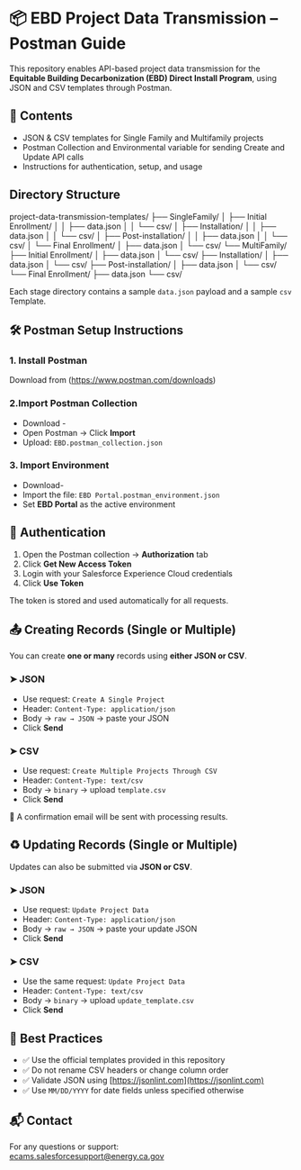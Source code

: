 # 📦 EBD Project Data Transmission – Postman Guide

This repository enables API-based project data transmission for the **Equitable Building Decarbonization (EBD) Direct Install Program**, using JSON and CSV templates through Postman.

## 📁 Contents

- JSON & CSV templates for Single Family and Multifamily projects
- Postman Collection and Environmental variable for sending Create and Update API calls
- Instructions for authentication, setup, and usage

## Directory Structure

project-data-transmission-templates/
├── SingleFamily/
│   ├── Initial Enrollment/
│   │   ├── data.json
│   │   └── csv/
│   ├── Installation/
│   │   ├── data.json
│   │   └── csv/
│   ├── Post-installation/
│   │   ├── data.json
│   │   └── csv/
│   └── Final Enrollment/
│       ├── data.json
│       └── csv/
└── MultiFamily/
    ├── Initial Enrollment/
    │   ├── data.json
    │   └── csv/
    ├── Installation/
    │   ├── data.json
    │   └── csv/
    ├── Post-installation/
    │   ├── data.json
    │   └── csv/
    └── Final Enrollment/
        ├── data.json
        └── csv/

Each stage directory contains a sample `data.json` payload and a sample `csv` Template.


## 🛠 Postman Setup Instructions

### 1. Install Postman
Download from (https://www.postman.com/downloads)

### 2.Import Postman Collection
- Download - 
- Open Postman → Click **Import**
- Upload: `EBD.postman_collection.json`

### 3. Import Environment
- Download- 
- Import the file: `EBD Portal.postman_environment.json`
- Set **EBD Portal** as the active environment

## 🔐 Authentication

1. Open the Postman collection → **Authorization** tab  
2. Click **Get New Access Token**
3. Login with your Salesforce Experience Cloud credentials  
4. Click **Use Token**

The token is stored and used automatically for all requests.

## 📤 Creating Records (Single or Multiple)

You can create **one or many** records using **either JSON or CSV**.

### ➤ JSON
- Use request: `Create A Single Project`
- Header: `Content-Type: application/json`
- Body → `raw → JSON` → paste your JSON
- Click **Send**

### ➤ CSV
- Use request: `Create Multiple Projects Through CSV`
- Header: `Content-Type: text/csv`
- Body → `binary` → upload `template.csv`
- Click **Send**

📨 A confirmation email will be sent with processing results.

## ♻️ Updating Records (Single or Multiple)

Updates can also be submitted via **JSON or CSV**.

### ➤ JSON
- Use request: `Update Project Data`
- Header: `Content-Type: application/json`
- Body → `raw → JSON` → paste your update JSON
- Click **Send**

### ➤ CSV
- Use the same request: `Update Project Data`
- Header: `Content-Type: text/csv`
- Body → `binary` → upload `update_template.csv`
- Click **Send**

## 📌 Best Practices

- ✅ Use the official templates provided in this repository
- ✅ Do not rename CSV headers or change column order
- ✅ Validate JSON using [https://jsonlint.com](https://jsonlint.com)
- ✅ Use `MM/DD/YYYY` for date fields unless specified otherwise

## 📬 Contact

For any questions or support:  
[ecams.salesforcesupport@energy.ca.gov](mailto:ecams.salesforcesupport@energy.ca.gov)
